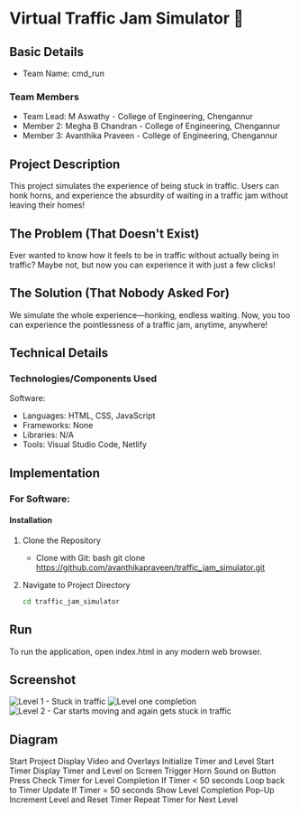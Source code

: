 # Virtual Traffic Jam Simulator 🎯

## Basic Details
- Team Name: cmd_run

### Team Members
- Team Lead: M Aswathy - College of Engineering, Chengannur 
- Member 2: Megha B Chandran - College of Engineering, Chengannur 
- Member 3: Avanthika Praveen - College of Engineering, Chengannur 

## Project Description
This project simulates the experience of being stuck in traffic. Users can honk horns, and experience the absurdity of waiting in a traffic jam without leaving their homes!

## The Problem (That Doesn't Exist)
Ever wanted to know how it feels to be in traffic without actually being in traffic? Maybe not, but now you can experience it with just a few clicks!

## The Solution (That Nobody Asked For)
We simulate the whole experience—honking, endless waiting. Now, you too can experience the pointlessness of a traffic jam, anytime, anywhere!

## Technical Details
### Technologies/Components Used
Software:
- Languages: HTML, CSS, JavaScript
- Frameworks: None
- Libraries: N/A
- Tools: Visual Studio Code, Netlify

## Implementation
### For Software:

#### Installation
1. Clone the Repository 
   - Clone with Git:
     bash
     git clone https://github.com/avanthikapraveen/traffic_jam_simulator.git

2. Navigate to Project Directory
   ```bash
   cd traffic_jam_simulator

 ## Run
 To run the application, open index.html in any modern web browser. 


## Screenshot
![Level 1 - Stuck in traffic](https://github.com/avanthikapraveen/traffic_jam_simulator/blob/main/Screenshot%202024-11-03%20073835.png?raw=true)
![Level one completion](https://github.com/avanthikapraveen/traffic_jam_simulator/blob/main/Screenshot%202024-11-03%20073902.png?raw=true)
![Level 2 -  Car starts moving and again gets stuck in traffic](https://github.com/avanthikapraveen/traffic_jam_simulator/blob/main/Screenshot%202024-11-03%20074008.png?raw=true)

## Diagram
Start Project
Display Video and Overlays
Initialize Timer and Level
Start Timer
Display Timer and Level on Screen
Trigger Horn Sound on Button Press
Check Timer for Level Completion
If Timer < 50 seconds
Loop back to Timer Update
If Timer = 50 seconds
Show Level Completion Pop-Up
Increment Level and Reset Timer
Repeat Timer for Next Level
